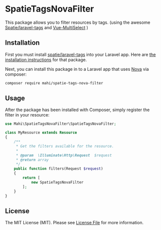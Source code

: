# SpatieTagsNovaFilter

This package allows you to filter resources by tags.
(using the awesome [Spatie/laravel-tags](https://github.com/spatie/laravel-tags) and [Vue-MultiSelect](https://github.com/shentao/vue-multiselect) )

## Installation

First you must install [spatie/laravel-tags](https://github.com/spatie/laravel-tags) into your Laravel app. Here are [the installation instructions](https://spatie.be/docs/laravel-tags/v4/installation-and-setup) for that package.

Next, you can install this package in to a Laravel app that uses [Nova](https://nova.laravel.com) via composer:

```bash
composer require mahi/spatie-tags-nova-filter
```

## Usage

After the package has been installed with Composer, simply register the filter in your resource:

```php
use Mahi\SpatieTagsNovaFilter\SpatieTagsNovaFilter;

class MyResource extends Resource
{
    /**
     * Get the filters available for the resource.
     *
     * @param  \Illuminate\Http\Request  $request
     * @return array
     */
    public function filters(Request $request)
    {
        return [
            new SpatieTagsNovaFilter
        ];
    }
}
```

## License

The MIT License (MIT). Please see [License File](LICENSE.md) for more information.
